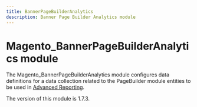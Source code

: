 ```yaml
---
title: BannerPageBuilderAnalytics
description: Banner Page Builder Analytics module
---
```


# Magento_BannerPageBuilderAnalytics module

The Magento_BannerPageBuilderAnalytics module configures data definitions for a data collection related to the PageBuilder module entities to be used in [Advanced Reporting](https://developer.adobe.com/commerce/php/development/advanced-reporting/modules/).

<InlineAlert slots="text" />
The version of this module is 1.7.3.
